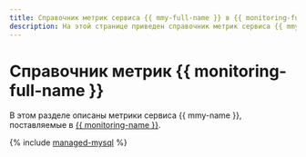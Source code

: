 ```yaml
---
title: Справочник метрик сервиса {{ mmy-full-name }} в {{ monitoring-full-name }}
description: На этой странице приведен справочник метрик сервиса {{ mmy-name }}, поставляемых в {{ monitoring-full-name }}.
---
```


# Справочник метрик {{ monitoring-full-name }}

В этом разделе описаны метрики сервиса {{ mmy-name }}, поставляемые в [{{ monitoring-name }}](../monitoring/).

{% include [managed-mysql](../_includes/monitoring/metrics-ref/managed-mysql.md) %}
